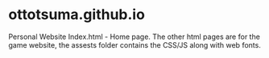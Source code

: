# ottotsuma.github.io
Personal Website
Index.html - Home page.
The other html pages are for the game website,
the assests folder contains the CSS/JS along with web fonts.
